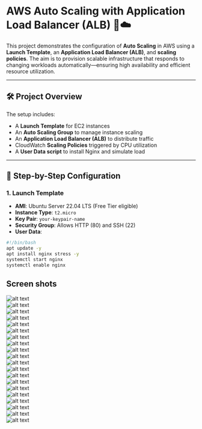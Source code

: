 # AWS Auto Scaling with Application Load Balancer (ALB) 🚀☁️

This project demonstrates the configuration of **Auto Scaling** in AWS using a **Launch Template**, an **Application Load Balancer (ALB)**, and **scaling policies**. The aim is to provision scalable infrastructure that responds to changing workloads automatically—ensuring high availability and efficient resource utilization.

---

## 🛠️ Project Overview

The setup includes:
- A **Launch Template** for EC2 instances
- An **Auto Scaling Group** to manage instance scaling
- An **Application Load Balancer (ALB)** to distribute traffic
- CloudWatch **Scaling Policies** triggered by CPU utilization
- A **User Data script** to install Nginx and simulate load

---

## 🧱 Step-by-Step Configuration

### 1. **Launch Template**

- **AMI**: Ubuntu Server 22.04 LTS (Free Tier eligible)
- **Instance Type**: `t2.micro`
- **Key Pair**: `your-keypair-name`
- **Security Group**: Allows HTTP (80) and SSH (22)
- **User Data**:

```bash
#!/bin/bash
apt update -y
apt install nginx stress -y
systemctl start nginx
systemctl enable nginx


```
## Screen shots
![alt text](./imgs/asg-1.png)  
![alt text](./imgs/asg-2.png)  
![alt text](./imgs/asg-3.png)  
![alt text](./imgs/asg-4.png)  
![alt text](./imgs/asg-5.png)  
![alt text](./imgs/asg-6.png)  
![alt text](./imgs/asg-7.png)  
![alt text](./imgs/asg-8.png)  
![alt text](./imgs/asg-9.png)  
![alt text](./imgs/asg-10.png)  
![alt text](./imgs/asg-11.png)  
![alt text](./imgs/asg-12.png)  
![alt text](./imgs/asg-13.png)  
![alt text](./imgs/asg-14.png)  
![alt text](./imgs/asg-15.png)  
![alt text](./imgs/asg-16.png)  
![alt text](./imgs/asg-17.png)  
![alt text](./imgs/asg-18.png)  
![alt text](./imgs/asg-19.png)  
![alt text](./imgs/asg-20.png)  
